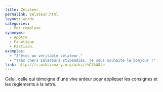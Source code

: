 ```yaml
---
title: Zélateur
permalink: zelateur.html
layout: words
categories:
  - Mot complexe
synonyms:
  - Apôtre
  - Fanatique
  - Partisan.
examples:
  - "Z'êtes un véritable zélateur."
  - "Très chers zélateurs stipendiés, je vous souhaite le bonjour !"
link: http://fr.wiktionary.org/wiki/z%C3%A8le
---
```


Celui, celle qui témoigne d'une vive ardeur pour appliquer les consignes et les règlements à la lettre.
